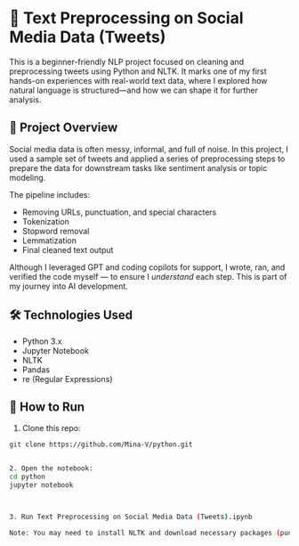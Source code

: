 # 🧹 Text Preprocessing on Social Media Data (Tweets)

This is a beginner-friendly NLP project focused on cleaning and preprocessing tweets using Python and NLTK. It marks one of my first hands-on experiences with real-world text data, where I explored how natural language is structured—and how we can shape it for further analysis.

## 📌 Project Overview

Social media data is often messy, informal, and full of noise. In this project, I used a sample set of tweets and applied a series of preprocessing steps to prepare the data for downstream tasks like sentiment analysis or topic modeling.

The pipeline includes:
- Removing URLs, punctuation, and special characters
- Tokenization
- Stopword removal
- Lemmatization
- Final cleaned text output

Although I leveraged GPT and coding copilots for support, I wrote, ran, and verified the code myself — to ensure I *understand* each step. This is part of my journey into AI development.

## 🛠 Technologies Used
- Python 3.x
- Jupyter Notebook
- NLTK
- Pandas
- re (Regular Expressions)

## 🚀 How to Run

1. Clone this repo:
```bash
git clone https://github.com/Mina-V/python.git


2. Open the notebook:
cd python
jupyter notebook



3. Run Text Preprocessing on Social Media Data (Tweets).ipynb

Note: You may need to install NLTK and download necessary packages (punkt, wordnet, stopwords) before running.

